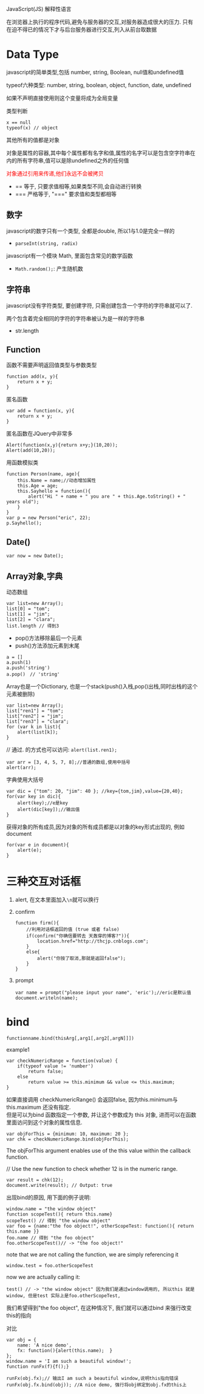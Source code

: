 JavaScript(JS) 解释性语言

在浏览器上执行的程序代码,避免与服务器的交互,对服务器造成很大的压力.
只有在迫不得已的情况下才与后台服务器进行交互,列入从前台取数据

# Data Type
javascript的简单类型,包括 number, string, Boolean, null值和undefined值

typeof六种类型:
number, string, boolean, object, function, date, undefined

如果不声明直接使用则这个变量将成为全局变量


类型判断
```
x == null
typeof(x) // object
```

其他所有的值都是对象

对象是属性的容器,其中每个属性都有名字和值,属性的名字可以是包含空字符串在内的所有字符串,值可以是除undefined之外的任何值

<font color="red">对象通过引用来传递,他们永远不会被拷贝</font>

- == 等于, 只要求值相等,如果类型不同,会自动进行转换
- === 严格等于, "===" 要求值和类型都相等

## 数字
javascript的数字只有一个类型, 全都是double, 所以1与1.0是完全一样的

- `parseInt(string, radix)`

javascript有一个模块 Math, 里面包含常见的数学函数

- `Math.random();`: 产生随机数

## 字符串
javascript没有字符类型, 要创建字符, 只需创建包含一个字符的字符串就可以了.

两个包含着完全相同的字符的字符串被认为是一样的字符串

- str.length

## Function
函数不需要声明返回值类型与参数类型
```
function add(x, y){
	return x + y;
}
```

匿名函数
```
var add = function(x, y){
	return x + y;
}
```

匿名函数在JQuery中非常多
```
Alert(function(x,y){return x+y;}(10,20));
Alert(add(10,20));
```

用函数模拟类
```
function Person(name, age){
	this.Name = name;//动态增加属性
	this.Age = age;
	this.Sayhello = function(){
		alert("Hi " + name + " you are " + this.Age.toString() + " years old");
	}
}
var p = new Person("eric", 22);
p.Sayhello();
```

## Date()
`var now = new Date();`

## Array对象,字典
动态数组
```
var list=new Array();
list[0] = "tom";
list[1] = "jim";
list[2] = "clara";
list.length // 得到3
```

- pop()方法移除最后一个元素
- push()方法添加元素到末尾
```
a = []
a.push(1)
a.push('string')
a.pop()　// 'string'
```

Array也是一个Dictionary, 也是一个stack(push()入栈,pop()出栈,同时出栈的这个元素被删除)
```
var list=new Array();
list["ren1"] = "tom";
list["ren2"] = "jim";
list["ren3"] = "clara";
for (var k in list){
	alert(list[k]);
}
```
// 通过. 的方式也可以访问: `alert(list.ren1);`

```
var arr = [3, 4, 5, 7, 8];//普通的数组,使用中括号
alert(arr);
```

字典使用大括号
```
var dic = {"tom": 20, "jim": 40 }; //key={tom,jim},value={20,40};
for(var key in dic){
	alert(key);//e是key
	alert(dic[key]);//输出值
}
```

获得对象的所有成员,因为对象的所有成员都是以对象的key形式出现的, 例如 document
```
for(var e in document){
	alert(e);
}
```

# 三种交互对话框

1. alert, 在文本里面加入`\n`就可以换行
1. confirm

	```
	function firm(){
		//利用对话框返回的值 (true 或者 false)
		if(confirm("你确信要转去 天轰穿的博客?")){
			location.href="http://thcjp.cnblogs.com";
		}
		else{
			alert("你按了取消,那就是返回false");
		}
	}
	```
1. prompt

	```
	var name = prompt("please input your name", 'eric');//eric是默认值
	document.writeln(name);
	```

# bind
`functionname.bind(thisArg[,arg1[,arg2[,argN]]])`

example1
```
var checkNumericRange = function(value) {
	if(typeof value != 'number')
		return false;
	else
		return value >= this.minimum && value <= this.maximum;
}
```
如果直接调用 checkNumericRange() 会返回false, 因为this.minimum与this.maximum 还没有指定.  
但是可以为bind 函数指定一个参数, 并让这个参数成为 this 对象, 进而可以在函数里面访问到这个对象的属性信息.
```
var objForThis = {minimum: 10, maximum: 20 };
var chk = checkNumericRange.bind(objForThis);
```
The objForThis argument enables use of the this value within the callback function.

// Use the new function to check whether 12 is in the numeric range.
```
var result = chk(12);
document.write(result); // Output: true
```

出现bind的原因, 用下面的例子说明:
```
window.name = "the window object"
function scopeTest(){ return this.name}
scopeTest() // 得到 "the window object"
var foo = {name:"the foo object!", otherScopeTest: function(){ return this.name }}
foo.name // 得到 "the foo object"
foo.otherScopeTest()// -> "the foo object!"
```
note that we are not calling the function, we are simply referencing it
```
window.test = foo.otherScopeTest
```
now we are actually calling it:
```
test() // -> "the window object" 因为我们是通过window调用的, 所以this 就是window, 但是test 实际上是foo.otherScopeTest, 
```
我们希望得到"the foo object", 在这种情况下, 我们就可以通过bind 来强行改变this的指向

对比
```
var obj = {
	name: 'A nice demo',
	fx: function(){alert(this.name);  }
};
window.name = 'I am such a beautiful window!';
function runFx(f){f();}

runFx(obj.fx);// 输出I am such a beautiful window,说明this指向错误
runFx(obj.fx.bind(obj)); //A nice demo, 强行将obj绑定到obj.fx的this上
```

